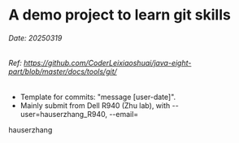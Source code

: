 # A demo project to learn git skills

###### Date: 20250319

###### Ref: https://github.com/CoderLeixiaoshuai/java-eight-part/blob/master/docs/tools/git/

* Template for commits: "message [user-date]".
* Mainly submit from Dell R940 (Zhu lab), with --user=hauserzhang_R940, --email=

hauserzhang
